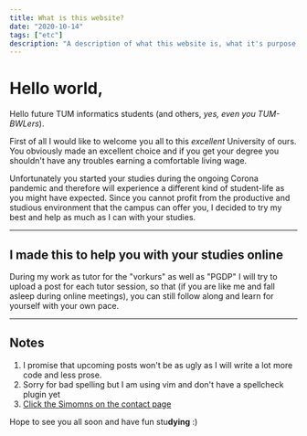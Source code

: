 ```yaml
---
title: What is this website?
date: "2020-10-14"
tags: ["etc"]
description: "A description of what this website is, what it's purpose is and who is supposed to use it"
---
```


# Hello world,

Hello future TUM informatics students (and others, _yes, even you TUM-BWLers_).

First of all I would like to welcome you all to this _excellent_ University of ours.
You obviously made an excellent choice and if you get your degree
you shouldn't have any troubles earning a comfortable living wage.

Unfortunately you started your studies during the ongoing Corona pandemic
and therefore will experience a different kind of student-life as you might have expected.
Since you cannot profit from the productive and studious environment that the campus can offer you,
I decided to try my best and help as much as I can with your studies.

---

## I made this to help you with your studies online

During my work as tutor for the "vorkurs" as well as "PGDP"
I will try to upload a post for each tutor session,
so that (if you are like me and fall asleep during online meetings),
you can still follow along and learn for yourself with your own pace.

---

## Notes

1. I promise that upcoming posts won't be as ugly as I will write a lot more code and less prose.
1. Sorry for bad spelling but I am using vim and don't have a spellcheck plugin yet
1. [Click the Simomns on the contact page](/contact)

Hope to see you all soon and have fun stu**dying** :)

